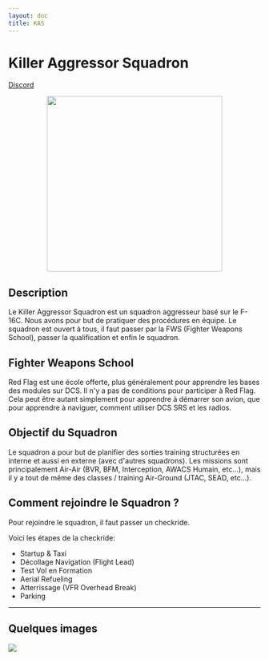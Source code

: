 ```yaml
---
layout: doc
title: KAS
---
```


# Killer Aggressor Squadron

[Discord](https://discord.gg/ADseKTyZzN)

<img src="/commus_img/kas.png" width="350" style="display: block;margin-left:auto; margin-right: auto;">

## Description

Le Killer Aggressor Squadron est un squadron aggresseur basé sur le F-16C. Nous avons pour but de pratiquer des procédures en équipe. Le squadron est ouvert à tous, il faut passer par la FWS (Fighter Weapons School), passer la qualification et enfin le squadron.

## Fighter Weapons School

Red Flag est une école offerte, plus généralement pour apprendre les bases des modules sur DCS. Il n'y a pas de conditions pour participer à Red Flag.
Cela peut être autant simplement pour apprendre à démarrer son avion, que pour apprendre à naviguer, comment utiliser DCS SRS et les radios.

## Objectif du Squadron
Le squadron a pour but de planifier des sorties training structurées en interne et aussi en externe (avec d'autres squadrons). 
Les missions sont principalement Air-Air (BVR, BFM, Interception, AWACS Humain, etc...), mais il y a tout de même des classes / training Air-Ground (JTAC, SEAD, etc...).

## Comment rejoindre le Squadron ?

Pour rejoindre le squadron, il faut passer un checkride.

Voici les étapes de la checkride:
- Startup & Taxi
- Décollage Navigation (Flight Lead)
- Test Vol en Formation
- Aerial Refueling
- Atterrissage (VFR Overhead Break)
- Parking

---

## Quelques images

<img src="/commus_img/kas/background.png">
